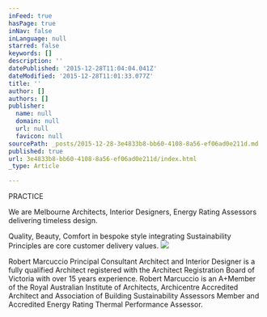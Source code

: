 ```yaml
---
inFeed: true
hasPage: true
inNav: false
inLanguage: null
starred: false
keywords: []
description: ''
datePublished: '2015-12-28T11:04:04.041Z'
dateModified: '2015-12-28T11:01:33.077Z'
title: ''
author: []
authors: []
publisher:
  name: null
  domain: null
  url: null
  favicon: null
sourcePath: _posts/2015-12-28-3e4833b8-bb60-4108-8a56-ef06ad0e211d.md
published: true
url: 3e4833b8-bb60-4108-8a56-ef06ad0e211d/index.html
_type: Article

---
```

PRACTICE

We are Melbourne Architects, Interior Designers, Energy Rating Assessors delivering timeless design.

Quality, Beauty, Comfort in bespoke style integrating Sustainability Principles are core customer delivery values.
![](https://the-grid-user-content.s3-us-west-2.amazonaws.com/7b65fa90-4446-4096-911d-6690e1b408dc.jpg)

Robert Marcuccio Principal Consultant Architect and Interior Designer is a fully qualified Architect registered with the Architect Registration Board of Victoria with over 15 years experience. Robert Marcuccio is an A+Member of the Royal Australian Institute of Architects, Archicentre Accredited Architect and Association of Building Sustainability Assessors Member and Accredited Energy Rating Thermal Performance Assessor.